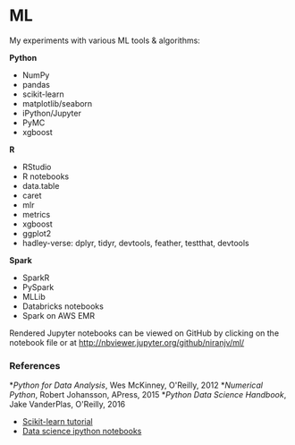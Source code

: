 # ML
My experiments with various ML tools & algorithms:

**Python**
* NumPy
* pandas
* scikit-learn
* matplotlib/seaborn
* iPython/Jupyter
* PyMC
* xgboost
 
**R**
* RStudio
* R notebooks
* data.table
* caret
* mlr
* metrics
* xgboost
* ggplot2
* hadley-verse: dplyr, tidyr, devtools, feather, testthat, devtools

**Spark**
* SparkR
* PySpark
* MLLib
* Databricks notebooks
* Spark on AWS EMR

Rendered Jupyter notebooks can be viewed on GitHub by clicking on the notebook file or at http://nbviewer.jupyter.org/github/niranjv/ml/

### References
**Python for Data Analysis*, Wes McKinney, O'Reilly, 2012
**Numerical Python*, Robert Johansson, APress, 2015
**Python Data Science Handbook*, Jake VanderPlas, O'Reilly, 2016

* [Scikit-learn tutorial](http://nbviewer.jupyter.org/github/jakevdp/sklearn_tutorial/blob/master/notebooks/Index.ipynb)
* [Data science ipython notebooks](https://github.com/donnemartin/data-science-ipython-notebooks)
